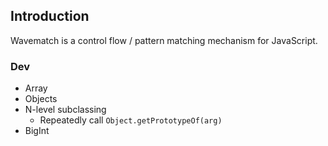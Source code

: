 ## Introduction

Wavematch is a control flow / pattern matching mechanism for JavaScript.

### Dev

- Array
- Objects
- N-level subclassing
    - Repeatedly call `Object.getPrototypeOf(arg)`
- BigInt
